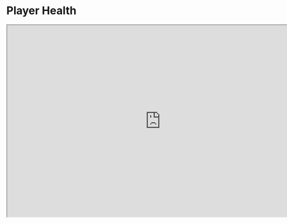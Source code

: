 # Player Health

<p><iframe title="YouTube video player" src="https://www.youtube.com/embed/zy2nLXl_3Aw?si=K-6pmoC4eZmcNJ7O" width="800" height="500" allowfullscreen="allowfullscreen" allow="accelerometer; autoplay; clipboard-write; encrypted-media; gyroscope; picture-in-picture; web-share"></iframe></p>